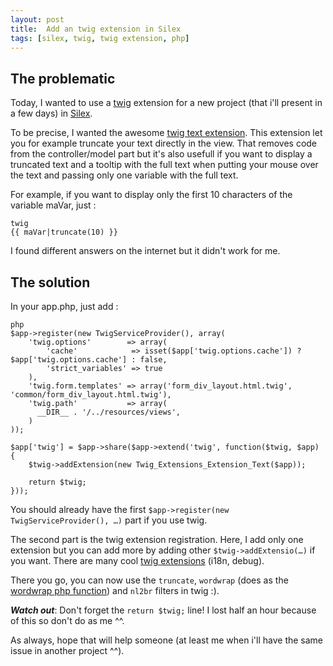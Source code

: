 ```yaml
---
layout: post
title:  Add an twig extension in Silex
tags: [silex, twig, twig extension, php]
---
```


The problematic
----
Today, I wanted to use a [twig](http://twig.sensiolabs.org "twig") extension for a new project (that i'll present in a few days) in [Silex](http://silex.sensio.org "silex").

To be precise, I wanted the awesome [twig text extension](https://github.com/fabpot/Twig-extensions "twig extensions"). This extension let you for example truncate your text directly in the view. That removes code from the controller/model part but it's also usefull if you want to display a truncated text and a tooltip with the full text when putting your mouse over the text and passing only one variable with the full text.

For example, if you want to display only the first 10 characters of the variable maVar, just :

    twig
    {{ maVar|truncate(10) }}


I found different answers on the internet but it didn't work for me.



The solution
----

In your app.php, just add :

    php
    $app->register(new TwigServiceProvider(), array(
        'twig.options'        => array(
            'cache'            => isset($app['twig.options.cache']) ? $app['twig.options.cache'] : false,
            'strict_variables' => true
        ),
        'twig.form.templates' => array('form_div_layout.html.twig', 'common/form_div_layout.html.twig'),
        'twig.path'           => array(
          __DIR__ . '/../resources/views',
        )
    ));

    $app['twig'] = $app->share($app->extend('twig', function($twig, $app) {
        $twig->addExtension(new Twig_Extensions_Extension_Text($app));

        return $twig;
    }));

You should already have the first ```$app->register(new TwigServiceProvider(), …)``` part if you use twig.

The second part is the twig extension registration. Here, I add only one extension but you can add more by adding other ```$twig->addExtensio(…)``` if you want. There are many cool [twig extensions](https://github.com/fabpot/Twig-extensions) (i18n, debug).


There you go, you can now use the `truncate`, `wordwrap` (does as the [wordwrap php function](http://www.php.net/manual/fr/function.wordwrap.php)) and `nl2br` filters in twig :).

***Watch out***: Don't forget the ```return $twig;``` line! I lost half an hour because of this so don't do as me ^^.

As always, hope that will help someone (at least me when i'll have the same issue in another project ^^).
